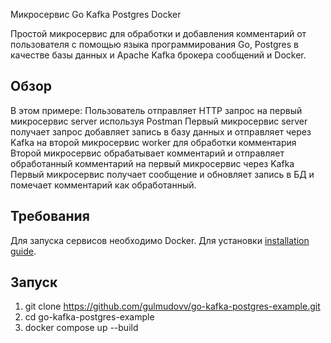 Микросервис Go Kafka Postgres Docker 

Простой микросервис для обработки и добавления комментарий от пользователя с помощью языка программирования Go, Postgres в качестве базы данных и Apache Kafka брокера сообщений и Docker.

## Обзор

В этом примере:
    Пользователь отправляет HTTP запрос на первый микросервис server  используя Postman
    Первый микросервис server получает запрос добавляет запись в базу данных и отправляет через  Kafka на второй микросервис worker для обработки комментария
    Второй микросервис обрабатывает комментарий и отправляет обработанный комментарий на первый микросервис через Kafka 
    Первый микросервис получает сообщение и обновляет запись в БД и помечает комментарий как обработанный.

## Требования

Для запуска сервисов необходимо Docker. Для установки [installation guide](https://docs.docker.com/compose/install/).

## Запуск

1. git clone  https://github.com/gulmudovv/go-kafka-postgres-example.git
2. cd go-kafka-postgres-example
3. docker compose up --build




